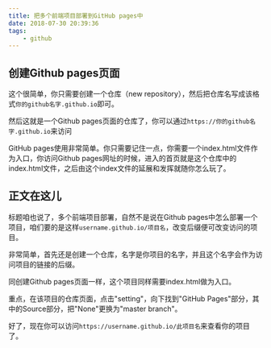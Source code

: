 ```yaml
---
title: 把多个前端项目部署到GitHub pages中
date: 2018-07-30 20:39:36
tags:
    - github
---
```


## 创建Github pages页面
这个很简单，你只需要创建一个仓库（new repository），然后把仓库名写成该格式`你的github名字.github.io`即可。

然后这就是一个Github pages页面的仓库了，你可以通过`https://你的github名字.github.io`来访问

GitHub pages使用非常简单。你只需要记住一点，你需要一个index.html文件作为入口，你访问Github pages网址的时候，进入的首页就是这个仓库中的index.html文件，之后由这个index文件的延展和发挥就随你怎么玩了。

## 正文在这儿
标题咱也说了，多个前端项目部署，自然不是说在Github pages中怎么部署一个项目，咱们要的是这样`username.github.io/项目名`，改变后缀便可改变访问的项目。

非常简单，首先还是创建一个仓库，名字是你项目的名字，并且这个名字会作为访问项目的链接的后缀。

同创建Github pages页面一样，这个项目同样需要index.html做为入口。

重点，在该项目的仓库页面，点击"setting"，向下找到"GitHub Pages"部分，其中的Source部分，把"None"更换为"master branch"。

好了，现在你可以访问`https://username.github.io/此项目名`来查看你的项目了。
